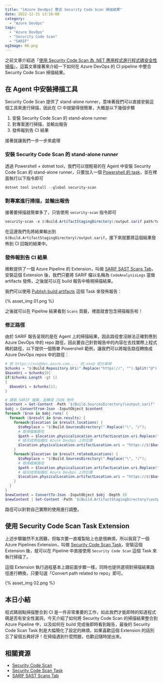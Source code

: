 ```yaml
---
title: "[Azure DevOps] 整合 Security Code Scan 掃描結果"
date: 2022-12-31 13:10:08
category:
  - "Azure DevOps"
tags:
  - "Azure DevOps"
  - "Security Code Scan"
  - "SARIF"
ogImage: 00.png
---
```


之前文章介紹過「[使用 Security Code Scan 為 .NET 應用程式進行程式碼安全性掃描](https://fullstackladder.dev/blog/2022/12/24/introduction-security-code-scan/)」，這篇文章接著來介紹一下如何在 Azure DevOps 的 CI pipeline 中整合 Security Code Scan 掃描結果。

<!-- more -->

## 在 Agent 中安裝掃描工具

Security Code Scan 提供了 stand-alone runner，意味著我們可以直接安裝這個工具來進行掃描，因此在 CI 中就變得很簡單，大概是以下幾個步驟

1. 安裝 Security Code Scan 的 stand-alone runner
2. 對專案進行掃描，並輸出報告
3. 發佈報到告 CI 結果

接著就讓我們一步一步來處理

### 安裝 Security Code Scan 的 stand-alone runner

透過 Powershell + dotnet tool，我們可以很輕易的在 Agent 中安裝 Security Code Scan 的 stand-alone runner，只要加入一個 [Powershell 的 task](https://learn.microsoft.com/en-us/azure/devops/pipelines/tasks/reference/powershell-v2?view=azure-pipelines&wt.mc_id=DT-MVP-5003734)，並在裡面執行以下指令即可

```powershell
dotnet tool install --global security-scan
```

### 對專案進行掃描，並輸出報告

接著要掃描就簡單多了，只皆使用 `security-scan` 指令即可

```powershell
security-scan -x $(Build.ArtifactStagingDirectory)/output.sarif path/to/sln
```

在這邊我們先將結果輸出到 `$(Build.ArtifactStagingDirectory)/output.sarif`，接下來就要將這個結果發佈到 CI 回報的結果中。

### 發佈報到告 CI 結果

微軟提供了一個 Azure Pipeline 的 Extension，叫做 [SARIF SAST Scans Tab](https://marketplace.visualstudio.com/items?itemName=sariftools.scans&targetId=a3049b43-59dc-4090-9872-b69f38c1f4af)，安裝這個 Extension 後，我們只要將 SARIF 檔以名稱為 `CodeAnalysisLogs` 當做 artifacts 發佈，之後就可以在 build 報告中檢視掃描結果。

我們可以使用 [Publish build artifacts](https://learn.microsoft.com/en-us/azure/devops/pipelines/tasks/reference/publish-build-artifacts-v1?view=azure-pipelines&viewFallbackFrom=azure-devops&wt.mc_id=DT-MVP-5003734) 這個 Task 來發佈報告：

{% asset_img 01.png %}

之後就可以在 Pipeline 結果看到 `Scans` 頁籤，裡面就會包含掃描報告啦！

### 修正路徑

由於 SARIF 報告呈現的是在 Agent 上的掃描結果，因此路徑會沒辦法正確對應到 Azure DevOps 中的 repo 路徑，因此要自己針對報告中的內容在去找實際上程式碼的路徑，以下提供一個簡單 Powershell 範例，讓我們可以將報告路徑轉換成 Azure DevOps repos 中的路徑：

```powershell
# 把 https://xxx@dev.azure.com.... 的 xxx@ 部分拿掉
$chunks = "$(Build.Repository.Uri)".Replace("https://", "").Split("@")
$baseUri = $chunks[0]
if($chunks.Length -gt 1)
{
  $baseUri = $chunks[1];
}

# 讀取 SARIF 檔案，並轉成 JSON 物件
$content = Get-Content -Path '$(Build.SourcesDirectory)\output.sarif' -Raw
$obj = ConvertFrom-Json -InputObject $content
foreach ($run in $obj.runs) {
  foreach ($result in $run.results) {
    foreach($location in $result.locations) {
      $toReplace = "$(Build.SourcesDirectory)".Replace("\", "/");
      # 取得檔案路徑
      $path = $location.physicalLocation.artifactLocation.uri.Replace("file:///$toReplace", "")
      # 組合成原始檔在 Azure DevOps 上的位置
      $location.physicalLocation.artifactLocation.uri = "https://$($baseUri)?path=$path&version=GC$(Build.SourceVersion)&line=$($location.physicalLocation.region.startLine)&lineEnd=$($location.physicalLocation.region.endLine)&lineStartColumn=$($location.physicalLocation.region.startColumn)&lineEndColumn=$($location.physicalLocation.region.endColumn)"
    }
    foreach($location in $result.relatedLocations) {
      $toReplace = "$(Build.SourcesDirectory)".Replace("\", "/");
      # 取得檔案路徑
      $path = $location.physicalLocation.artifactLocation.uri.Replace("file:///$toReplace", "")
      # 組合成原始檔在 Azure DevOps 上的位置
      $location.physicalLocation.artifactLocation.uri = "https://$($baseUri)?path=$path&version=GC$(Build.SourceVersion)&line=$($location.physicalLocation.region.startLine)&lineEnd=$($location.physicalLocation.region.endLine)&lineStartColumn=$($location.physicalLocation.region.startColumn)&lineEndColumn=$($location.physicalLocation.region.endColumn)"
    }
  }
}
$newContent = ConvertTo-Json -InputObject $obj -Depth 10
$newContent | Set-Content -Path '$(Build.ArtifactStagingDirectory)\output.sarif'
```

路徑可以針對自己實際的使用進行調整。

## 使用 Security Code Scan Task Extension

上述步驟雖然不太困難，但每次要一直複製貼上也是很麻煩，所以我寫了一個 Azure Pipelines Extension，叫做 [Security Code Scan Task](https://marketplace.visualstudio.com/items?itemName=MikeHuang.scs-scan-task)，安裝這個 Extension 後，就可以在 Pipeline 中直接使用 `Security Code Scan` 這個 Task 來執行掃描了。

這個 Extension 執行過程基本上跟前面步驟一樣，同時也提供選項對掃描結果路徑進行轉換，只要勾選「Convert path related to repo」即可。

{% asset_img 02.png %}

## 本日小結

程式碼弱點掃描整合到 CI 是一件非常重要的工作，如此我們才能即時的知道程式碼是否有安全性漏洞，今天介紹了如何將 Security Code Scan 的掃描結果整合到 Azure Pipeline 中，以及如何在 build 完成後即時看到報告，最後的 Security Code Scan Task 則是大幅簡化了設定的麻煩，如果喜歡這個 Extension 的話別忘了留個五興好評！在掃描遇到什麼問題，也歡迎隨時提出來。

## 相關資源

* [Security Code Scan](https://security-code-scan.github.io/)
* [Security Code Scan Task](https://marketplace.visualstudio.com/items?itemName=MikeHuang.scs-scan-task)
* [SARIF SAST Scans Tab](https://marketplace.visualstudio.com/items?itemName=sariftools.scans&targetId=a3049b43-59dc-4090-9872-b69f38c1f4af)
